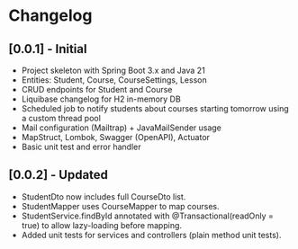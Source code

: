 # Changelog

## [0.0.1] - Initial
- Project skeleton with Spring Boot 3.x and Java 21
- Entities: Student, Course, CourseSettings, Lesson
- CRUD endpoints for Student and Course
- Liquibase changelog for H2 in-memory DB
- Scheduled job to notify students about courses starting tomorrow using a custom thread pool
- Mail configuration (Mailtrap) + JavaMailSender usage
- MapStruct, Lombok, Swagger (OpenAPI), Actuator
- Basic unit test and error handler

## [0.0.2] - Updated
- StudentDto now includes full CourseDto list.
- StudentMapper uses CourseMapper to map courses.
- StudentService.findById annotated with @Transactional(readOnly = true) to allow lazy-loading before mapping.
- Added unit tests for services and controllers (plain method unit tests).
